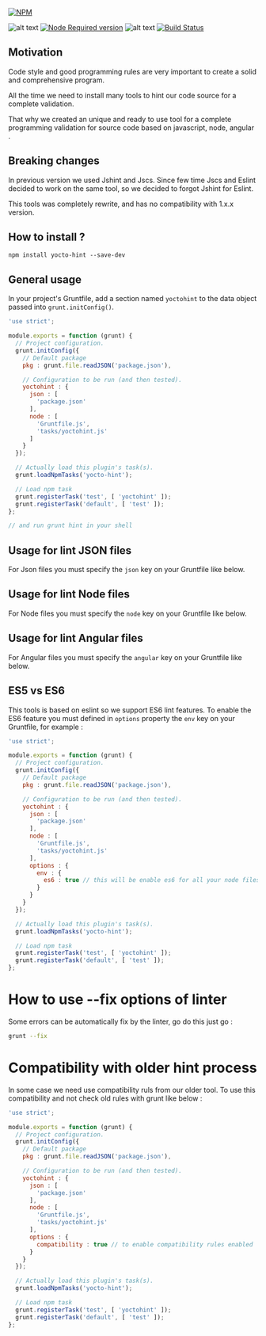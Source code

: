 [![NPM](https://nodei.co/npm/yocto-hint.png?downloads=true&downloadRank=true&stars=true)](https://nodei.co/npm/yocto-hint/)

![alt text](https://cdn.gruntjs.com/builtwith.png)
[![Node Required version](https://img.shields.io/badge/node-%3E%3D6.11.2-brightgreen.svg)]()
![alt text](https://david-dm.org/yoctore/yocto-hint.svg "Dependencies Status")
[![Build Status](https://travis-ci.org/yoctore/yocto-hint.svg?branch=master)](https://travis-ci.org/yoctore/yocto-hint)

## Motivation

Code style and good programming rules are very important to create a solid and comprehensive program.

All the time we need to install many tools to hint our code source for a complete validation.

That why we created an unique and ready to use tool for a complete programming validation for source code based on javascript, node, angular .

## Breaking changes

In previous version we used Jshint and Jscs. Since few time Jscs and Eslint decided to work on the same tool, so we decided to forgot Jshint for Eslint.

This tools was completely rewrite, and has no compatibility with 1.x.x version.

## How to install ?

```shell
npm install yocto-hint --save-dev
```

## General usage

In your project's Gruntfile, add a section named `yoctohint` to the data object passed into `grunt.initConfig()`.

```javascript
'use strict';

module.exports = function (grunt) {
  // Project configuration.
  grunt.initConfig({
    // Default package
    pkg : grunt.file.readJSON('package.json'),

    // Configuration to be run (and then tested).
    yoctohint : {
      json : [
        'package.json'
      ],
      node : [
        'Gruntfile.js',
        'tasks/yoctohint.js'
      ]
    }
  });

  // Actually load this plugin's task(s).
  grunt.loadNpmTasks('yocto-hint');

  // Load npm task
  grunt.registerTask('test', [ 'yoctohint' ]);
  grunt.registerTask('default', [ 'test' ]);
};

// and run grunt hint in your shell
```
## Usage for lint JSON files

For Json files you must specify the `json` key on your Gruntfile like below.

## Usage for lint Node files

For Node files you must specify the `node` key on your Gruntfile like below.

## Usage for lint Angular files

For Angular files you must specify the `angular` key on your Gruntfile like below.

## ES5 vs ES6

This tools is based on eslint so we support ES6 lint features. To enable the ES6 feature you must defined in `options` property the `env` key on your Gruntfile, for example : 

```javascript
'use strict';

module.exports = function (grunt) {
  // Project configuration.
  grunt.initConfig({
    // Default package
    pkg : grunt.file.readJSON('package.json'),

    // Configuration to be run (and then tested).
    yoctohint : {
      json : [
        'package.json'
      ],
      node : [
        'Gruntfile.js',
        'tasks/yoctohint.js'
      ],
      options : {
        env : {
          es6 : true // this will be enable es6 for all your node files
        }
      }
    }
  });

  // Actually load this plugin's task(s).
  grunt.loadNpmTasks('yocto-hint');

  // Load npm task
  grunt.registerTask('test', [ 'yoctohint' ]);
  grunt.registerTask('default', [ 'test' ]);
};
```

# How to use --fix options of linter

Some errors can be automatically fix by the linter, go do this just go : 

```bash
grunt --fix
```

# Compatibility with older hint process

In some case we need use compatibility ruls from our older tool.
To use this compatibility and not check old rules with grunt like below :

```javascript
'use strict';

module.exports = function (grunt) {
  // Project configuration.
  grunt.initConfig({
    // Default package
    pkg : grunt.file.readJSON('package.json'),

    // Configuration to be run (and then tested).
    yoctohint : {
      json : [
        'package.json'
      ],
      node : [
        'Gruntfile.js',
        'tasks/yoctohint.js'
      ],
      options : {
        compatibility : true // to enable compatibility rules enabled
      }
    }
  });

  // Actually load this plugin's task(s).
  grunt.loadNpmTasks('yocto-hint');

  // Load npm task
  grunt.registerTask('test', [ 'yoctohint' ]);
  grunt.registerTask('default', [ 'test' ]);
};